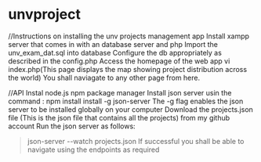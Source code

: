 
# unvproject
//Instructions on installing the unv projects management app
Install xampp server that comes in with an database server and php
Import the unv_exam_dat.sql into database
Configure the db appropriately as described in the config.php
Access the homepage of the web app vi index.php(This page displays the map showing project distribution across the world)
You shall naviagate to any other page from here.


//API 
Instal node.js npm package manager 
Install json server usin the command : npm install install -g json-server
The -g flag enables the json server to be installed globally on your computer 
Download the projects.json file (This is the json file that contains all the projects)
from my github account 
Run the json server as follows:
>json-server --watch projects.json
>If successful you shall be able to navigate using the endpoints as required

<!----Enjoy yourself----->
